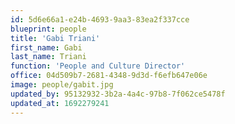 ```yaml
---
id: 5d6e66a1-e24b-4693-9aa3-83ea2f337cce
blueprint: people
title: 'Gabi Triani'
first_name: Gabi
last_name: Triani
function: 'People and Culture Director'
office: 04d509b7-2681-4348-9d3d-f6efb647e06e
image: people/gabit.jpg
updated_by: 95132932-3b2a-4a4c-97b8-7f062ce5478f
updated_at: 1692279241
---
```

